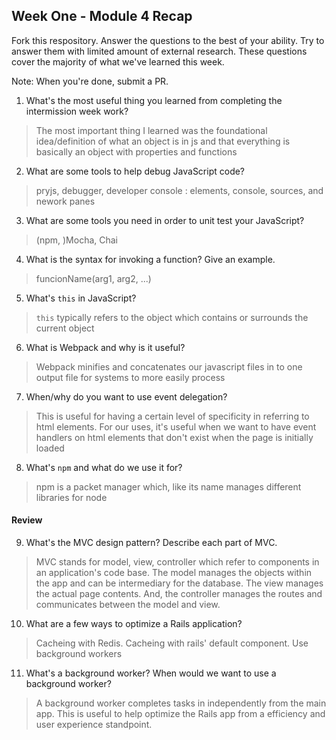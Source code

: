 ## Week One - Module 4 Recap

Fork this respository. Answer the questions to the best of your ability. Try to answer them with limited amount of external research. These questions cover the majority of what we've learned this week.

Note: When you're done, submit a PR.

1. What's the most useful thing you learned from completing the intermission week work?
> The most important thing I learned was the foundational idea/definition of what an object is in js and that everything is basically an object with properties and functions

2. What are some tools to help debug JavaScript code?
> pryjs, debugger, developer console : elements, console, sources, and nework panes

3. What are some tools you need in order to unit test your JavaScript?
> (npm, )Mocha, Chai

4. What is the syntax for invoking a function? Give an example.
> funcionName(arg1, arg2, ...)

5. What's `this` in JavaScript?
> `this` typically refers to the object which contains or surrounds the current object

6. What is Webpack and why is it useful?
> Webpack minifies and concatenates our javascript files in to one output file for systems to more easily process

7. When/why do you want to use event delegation?
> This is useful for having a certain level of specificity in referring to html elements. For our uses, it's useful when we want to have event handlers on html elements that don't exist when the page is initially loaded

8. What's `npm` and what do we use it for?
> npm is a packet manager which, like its name manages different libraries for node

#### Review  
9. What's the MVC design pattern? Describe each part of MVC.
> MVC stands for model, view, controller which refer to components in an application's code base. The model manages the objects within the app and can be intermediary for the database. The view manages the actual page contents. And, the controller manages the routes and communicates between the model and view.

10. What are a few ways to optimize a Rails application?
> Cacheing with Redis. Cacheing with rails' default component. Use background workers

11. What's a background worker? When would we want to use a background worker?
> A background worker completes tasks in independently from the main app.  This is useful to help optimize the Rails app from a efficiency and user experience standpoint.
